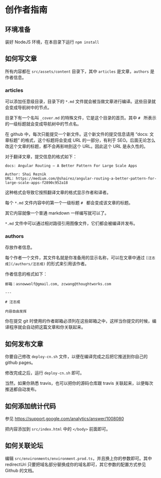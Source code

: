# 创作者指南

## 环境准备

装好 NodeJS 环境，在本目录下运行 `npm install`

## 如何写文章

所有内容都在 `src/assets/content` 目录下，其中 `articles` 是文章，`authors` 是作者信息。

### articles

可以添加任意级目录，目录下的 `*.md` 文件就会被当做文章进行编译。这些目录就会变成导航树中的节点。

目录下有一个名叫 `_cover.md` 的特殊文件，它是这个目录的首页。其中 `# ` 所表示的一级标题就会变成导航树中的节点名。

在 github 中，每次只能提交一个新文件。这个新文件的提交信息请用 “docs: 文章标题” 的格式，这个标题将会变成 URL 的一部分，有利于 SEO。后面无论怎么改这个文章的标题，都不会再影响到这个 URL。因此这个 URL 是永久性的。

对于翻译文章，提交信息的格式如下：

```
docs: Angular Routing — A Better Pattern For Large Scale Apps

Author: Shai Reznik
URL: https://medium.com/@shairez/angular-routing-a-better-pattern-for-large-scale-apps-f2890c952a18
```

这种格式会导致它按照翻译文章的格式显示作者和译者。

每个 `*.md` 文件内容中的第一个一级标题 `# ` 都会变成该文章的标题。

其它内容就像一个普通 markdown 一样编写就可以了。

`*.md` 文件中可以通过相对路径引用图像文件，它们都会被编译并发布。

### authors

存放作者信息。

每个作者一个文件，其文件名就是你准备用的显示名称，可以在文章中通过 `[汪志成](/authors/汪志成)` 的形式来引用该作者。

作者信息的格式如下：

```
邮箱：asnowwolf@gmail.com, zcwang@thoughtworks.com

---

# 汪志成

内容自由发挥

```

你在提交 git 时使用的作者邮箱必须列在这些邮箱之中，这样当你提交的时候，编译程序就会自动把这篇文章和你关联起来。

## 如何发布文章

你要自己修改 `deploy-cn.sh` 文件，以便在编译完成之后把它推送到你自己的 github pages。

修改完成之后，运行 `deploy-cn.sh` 即可。

当然，如果你熟悉 travis，也可以把你的源码仓库跟 travis 关联起来，以便每次推送都自动发布。

## 如何添加统计代码

参见 <https://support.google.com/analytics/answer/1008080>

把内容添加到 `src/index.html` 中的 `</body>` 前面即可。

## 如何关联论坛

编辑 `src/environments/environment.prod.ts`，并且换上你的参数即可。其中 redirectUri 只要把域名部分替换成你的域名即可，其它参数的配置方式参见 Github 的文档。
